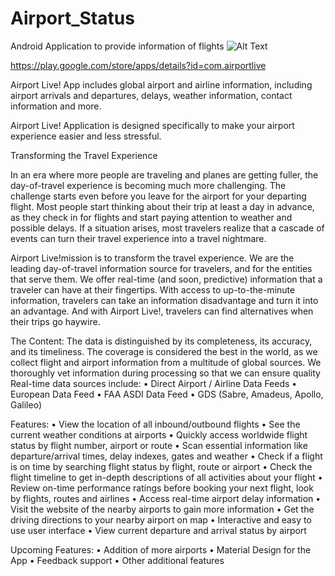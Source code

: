 # Airport_Status
Android Application to provide information of flights
![Alt Text](http://i.imgur.com/7k1gD5D.gif)


https://play.google.com/store/apps/details?id=com.airportlive

Airport Live! App includes global airport and airline information, including airport arrivals and departures, delays, weather information, contact information and more.

Airport Live! Application is designed specifically to make your airport experience easier and less stressful.

Transforming the Travel Experience

In an era where more people are traveling and planes are getting fuller, the day-of-travel experience is becoming much more challenging. The challenge starts even before you leave for the airport for your departing flight. Most people start thinking about their trip at least a day in advance, as they check in for flights and start paying attention to weather and possible delays. If a situation arises, most travelers realize that a cascade of events can turn their travel experience into a travel nightmare.

Airport Live!mission is to transform the travel experience. We are the leading day-of-travel information source for travelers, and for the entities that serve them. We offer real-time (and soon, predictive) information that a traveler can have at their fingertips. With access to up-to-the-minute information, travelers can take an information disadvantage and turn it into an advantage. And with Airport Live!, travelers can find alternatives when their trips go haywire. 

The Content:
The data is distinguished by its completeness, its accuracy, and its timeliness. The coverage is considered the best in the world, as we collect flight and airport information from a multitude of global sources. We thoroughly vet information during processing so that we can ensure quality
 Real-time data sources include:
 • Direct Airport / Airline Data Feeds
 • European Data Feed
 • FAA ASDI Data Feed
 • GDS (Sabre, Amadeus, Apollo, Galileo)

Features:
 • View the location of all inbound/outbound flights
 • See the current weather conditions at airports
 • Quickly access worldwide flight status by flight number, airport or route
 • Scan essential information like departure/arrival times, delay indexes, gates and weather
 • Check if a flight is on time by searching flight status by flight, route or airport
 • Check the flight timeline to get in-depth descriptions of all activities about your flight
 • Review on-time performance ratings before booking your next flight, look by flights, routes and airlines
 • Access real-time airport delay information
 • Visit the website of the nearby airports to gain more information
 • Get the driving directions to your nearby airport on map
 • Interactive and easy to use user interface
 • View current departure and arrival status by airport

Upcoming Features:
 • Addition of more airports 
 • Material Design for the App
 • Feedback support
 • Other additional features
